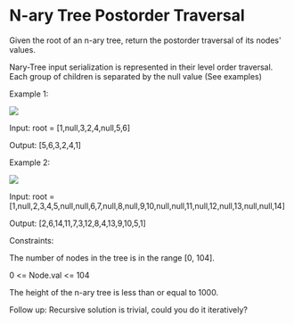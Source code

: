 # N-ary Tree Postorder Traversal

Given the root of an n-ary tree, return the postorder traversal of its nodes' values.

Nary-Tree input serialization is represented in their level order traversal. Each group of children is separated by the null value (See examples)

 

Example 1:

<img src="https://assets.leetcode.com/uploads/2018/10/12/narytreeexample.png">

Input: root = [1,null,3,2,4,null,5,6]

Output: [5,6,3,2,4,1]

Example 2:

<img src="https://assets.leetcode.com/uploads/2019/11/08/sample_4_964.png">


Input: root = [1,null,2,3,4,5,null,null,6,7,null,8,null,9,10,null,null,11,null,12,null,13,null,null,14]

Output: [2,6,14,11,7,3,12,8,4,13,9,10,5,1]
 

Constraints:

The number of nodes in the tree is in the range [0, 104].

0 <= Node.val <= 104

The height of the n-ary tree is less than or equal to 1000.
 

Follow up: Recursive solution is trivial, could you do it iteratively?
